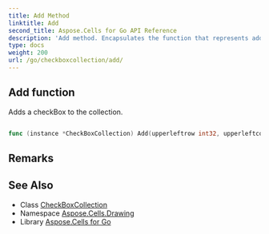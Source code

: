 ```yaml
---
title: Add Method 
linktitle: Add
second_title: Aspose.Cells for Go API Reference
description: 'Add method. Encapsulates the function that represents add in Go.'
type: docs
weight: 200
url: /go/checkboxcollection/add/
---
```


## Add function

Adds a checkBox to the collection.

```go

func (instance *CheckBoxCollection) Add(upperleftrow int32, upperleftcolumn int32, height int32, width int32)  (int32,  error) 

```

## Remarks


## See Also

* Class [CheckBoxCollection](../)
* Namespace [Aspose.Cells.Drawing](../../)
* Library [Aspose.Cells for Go](../../../)
